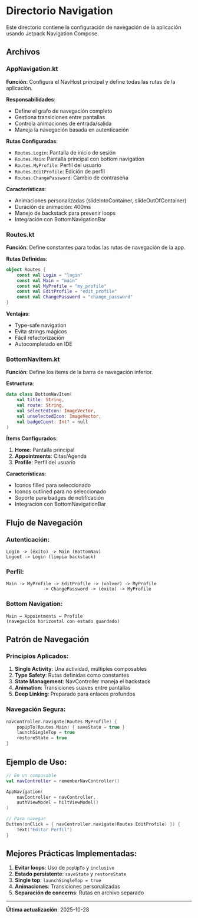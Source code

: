 

# Directorio Navigation

Este directorio contiene la configuración de navegación de la aplicación usando Jetpack Navigation Compose.

## Archivos

### AppNavigation.kt
**Función**: Configura el NavHost principal y define todas las rutas de la aplicación.

**Responsabilidades**:
- Define el grafo de navegación completo
- Gestiona transiciones entre pantallas
- Controla animaciones de entrada/salida
- Maneja la navegación basada en autenticación

**Rutas Configuradas**:
- `Routes.Login`: Pantalla de inicio de sesión
- `Routes.Main`: Pantalla principal con bottom navigation
- `Routes.MyProfile`: Perfil del usuario
- `Routes.EditProfile`: Edición de perfil
- `Routes.ChangePassword`: Cambio de contraseña

**Características**:
- Animaciones personalizadas (slideIntoContainer, slideOutOfContainer)
- Duración de animación: 400ms
- Manejo de backstack para prevenir loops
- Integración con BottomNavigationBar

### Routes.kt
**Función**: Define constantes para todas las rutas de navegación de la app.

**Rutas Definidas**:
```kotlin
object Routes {
    const val Login = "login"
    const val Main = "main"
    const val MyProfile = "my_profile"
    const val EditProfile = "edit_profile"
    const val ChangePassword = "change_password"
}
```

**Ventajas**:
- Type-safe navigation
- Evita strings mágicos
- Fácil refactorización
- Autocompletado en IDE

### BottomNavItem.kt
**Función**: Define los ítems de la barra de navegación inferior.

**Estructura**:
```kotlin
data class BottomNavItem(
    val title: String,
    val route: String,
    val selectedIcon: ImageVector,
    val unselectedIcon: ImageVector,
    val badgeCount: Int? = null
)
```

**Ítems Configurados**:
1. **Home**: Pantalla principal
2. **Appointments**: Citas/Agenda
3. **Profile**: Perfil del usuario

**Características**:
- Iconos filled para seleccionado
- Iconos outlined para no seleccionado
- Soporte para badges de notificación
- Integración con BottomNavigationBar

## Flujo de Navegación

### Autenticación:
```
Login -> (éxito) -> Main (BottomNav)
Logout -> Login (limpia backstack)
```

### Perfil:
```
Main -> MyProfile -> EditProfile -> (volver) -> MyProfile
              -> ChangePassword -> (éxito) -> MyProfile
```

### Bottom Navigation:
```
Main ↔ Appointments ↔ Profile
(navegación horizontal con estado guardado)
```

## Patrón de Navegación

### Principios Aplicados:
1. **Single Activity**: Una actividad, múltiples composables
2. **Type Safety**: Rutas definidas como constantes
3. **State Management**: NavController maneja el backstack
4. **Animation**: Transiciones suaves entre pantallas
5. **Deep Linking**: Preparado para enlaces profundos

### Navegación Segura:
```kotlin
navController.navigate(Routes.MyProfile) {
    popUpTo(Routes.Main) { saveState = true }
    launchSingleTop = true
    restoreState = true
}
```

## Ejemplo de Uso:

```kotlin
// En un composable
val navController = rememberNavController()

AppNavigation(
    navController = navController,
    authViewModel = hiltViewModel()
)

// Para navegar
Button(onClick = { navController.navigate(Routes.EditProfile) }) {
    Text("Editar Perfil")
}
```

## Mejores Prácticas Implementadas:

1. **Evitar loops**: Uso de `popUpTo` y `inclusive`
2. **Estado persistente**: `saveState` y `restoreState`
3. **Single top**: `launchSingleTop = true`
4. **Animaciones**: Transiciones personalizadas
5. **Separación de concerns**: Rutas en archivo separado

---

**Última actualización**: 2025-10-28
